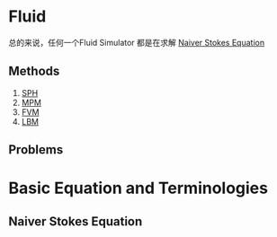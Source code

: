 # Fluid

总的来说，任何一个Fluid Simulator 都是在求解 [Naiver Stokes Equation](#naiver-stokes-equation)

## Methods

1. [SPH](SPH/index.md)
2. [MPM](MPM/index.md)
3. [FVM](FVM/index.md)
4. [LBM](LBM/index.md)

## Problems

# Basic Equation and Terminologies

## Naiver Stokes Equation




